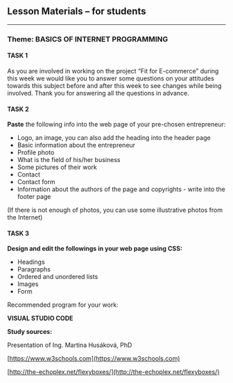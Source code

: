## Lesson Materials – for students

---

### Theme: BASICS OF INTERNET PROGRAMMING

#### TASK 1

As you are involved in working on the project “Fit for E-commerce” during this week we would like you to answer some questions on your attitudes towards this subject before and after this week to see changes while being involved. Thank you for answering all the questions in advance.

#### TASK 2

**Paste** the following info into the web page of your pre-chosen entrepreneur:

* Logo, an image, you can also add the heading into the header page
* Basic information about the entrepreneur
* Profile photo
* What is the field of his/her business
* Some pictures of their work
* Contact
* Contact form
* Information about the authors of the page and copyrights - write into the footer page

\(If there is not enough of photos, you can use some illustrative photos from the Internet\)

#### TASK 3

**Design **and **edit** the followings in your web page using** CSS:**

* Headings
* Paragraphs
* Ordered and unordered lists
* Images
* Form



Recommended program for your work: 

**VISUAL STUDIO CODE**



**Study sources:**

Presentation of Ing. Martina Husáková, PhD

[https://www.w3schools.com](https://www.w3schools.com)

[http://the-echoplex.net/flexyboxes/](http://the-echoplex.net/flexyboxes/)

